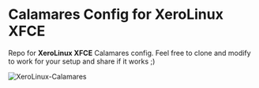 # Calamares Config for XeroLinux XFCE

Repo for **XeroLinux XFCE** Calamares config. Feel free to clone and modify to work for your setup and share if it works ;)

![XeroLinux-Calamares](https://i.imgur.com/tWxKetP.png)
